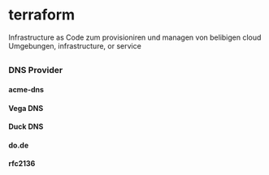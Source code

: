 # terraform

Infrastructure as Code zum provisioniren und managen von belibigen cloud Umgebungen, infrastructure, or service

##

### DNS Provider

#### acme-dns

#### Vega DNS

#### Duck DNS

#### do.de

#### rfc2136